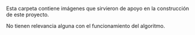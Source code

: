Esta carpeta contiene imágenes que sirvieron de apoyo en la construcción de este proyecto.

No tienen relevancia alguna con el funcionamiento del algoritmo.

